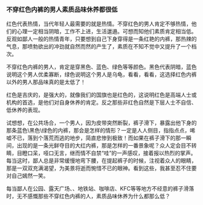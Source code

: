 ### 不穿红色内裤的男人素质品味休养都很低

红色代表热情，当代年轻人最需要的就是热情。不穿红色的男人肯定不够热情，他们的心理一定相当阴暗，工作不上进，生活邋遢。可想而知他们素质肯定相当低。反观如鄙人一般的热情青年，只要想到自己下身穿得是一条红艳的内裤，那热辣的气息，那喷勃欲出的冲劲就自然而然的产生了，素质在不知不觉中又提升了一个档次。

 不穿红色内裤的男人，肯定是穿黑色、蓝色、绿色等等颜色。黑色代表阴暗，蓝色说明这个男人优柔寡断，绿色说明这个男人是乌龟，看看，看看，这选择红色内裤以外的男人那品味真的是太低了！

红色是吉庆的，是强大的，就像我们的国旗也是红色的，这说明红色是高端人士或机构的首选，是他们对自身休养的肯定。反之那些非红色自然是下层人士不自信、低休养的表现。

试想想，在公共场合，一个男人，因为皮带突然断裂，裤子滑下，暴露出他下身的那条蓝色\黑色\绿色的内裤，那会是怎样的情形？一定是人人侧目，指指点点，唏嘘不已，落到个落荒而逃的地步，简直悲惨到极致！而如果在裤子滑下的那一瞬间，出现的是一条光鲜夺目的大红内裤，那是怎样的一番景象呢？众人定会目不转睛，目瞪口呆，哑口无言，继而情不自禁“哇”的一声感叹，接着报以热烈的掌声。每当这时，鄙人总是非常缓慢地弯下腰，在提起裤子的时候，注视着众人的眼睛，那是一双双充满渴望，为美景将逝而惋惜不已的眼神。看到这些，我甚至忍不住要对自己嫣然一笑。

每当鄙人在公园、露天广场、、地铁站、咖啡店、KFC等等地方不经意的裤子滑落时，无不感慨那些不穿红色内裤的人，素质品味休养为什么都那么低？
